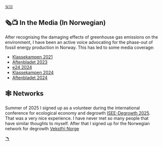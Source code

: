 <a href="engasjement.md" class="flag-link">🇳🇴</a>

## 🗞️📺 In the Media (In Norwegian)

After recognising the damaging effects of greenhouse gas emissions on the environment, I have been an active voice advocating for the phase-out of fossil energy production in Norway. This has led to some media coverage:

- [Klassekampen 2021](https://klassekampen.no/artikkel/2021-08-19/vil-avvikle-sin-egen-bransje)
- [Aftenbladet 2023](https://www.aftenbladet.no/meninger/debatt/i/ve1dQm/strategivalg-under-heteboelger)
- [e24 2024](https://e24.no/energi-og-klima/i/JbnoWX/equinor-ansatt-fronter-oljeaksjon-bekymret-for-barna-mine)
- [Klassekampen 2024](https://klassekampen.no/artikkel/2024-09-05/debatt-a-unnga-en-storulykke)
- [Aftenbladet 2024](https://www.aftenbladet.no/meninger/debatt/i/OoyO11/klimaaksjoner-blind-lojalitet-hvor-man-bare-gjentar-alt-arbeidsgiveren-sier-har-lite-med-lojalitet-aa-gjoere)

## 🕸️ Networks

Summer of 2025 I signed up as a volunteer during the international conference for ecological economy and degrowth [ISEE-Degrowth 2025](https://isee-degrowth2025.no/). That was a very nice experience. I have never met so many people that have similar thoughts to myself. After that I signed up for the Norwegian network for degrowth [Vekstfri Norge](https://vekstfri.no/)

<a href="index_english.md" class="boom-link">🪃</a>
